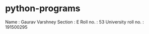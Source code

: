 # python-programs

Name : Gaurav Varshney
Section : E
Roll no. : 53
University roll no. : 191500295
